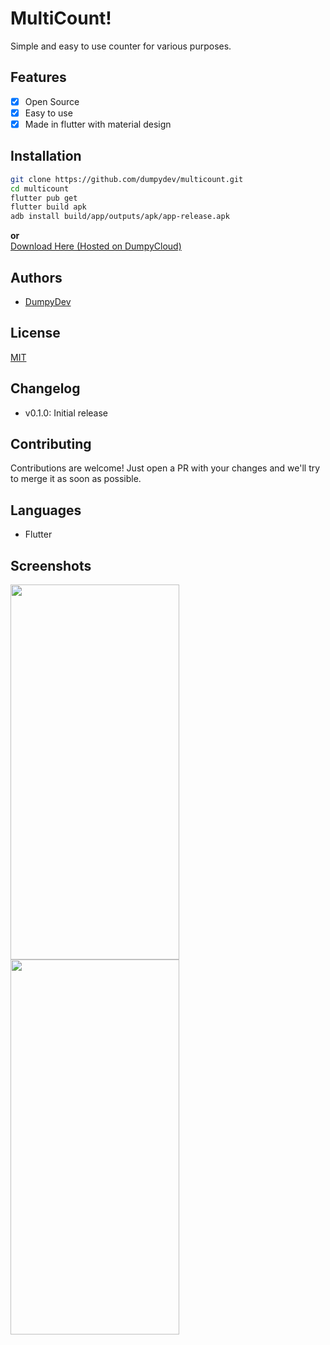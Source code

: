 # MultiCount!
Simple and easy to use counter for various purposes.
## Features
 - [x] Open Source
 - [x] Easy to use
 - [x] Made in flutter with material design
## Installation
```bash
git clone https://github.com/dumpydev/multicount.git
cd multicount
flutter pub get
flutter build apk
adb install build/app/outputs/apk/app-release.apk
```
**or**   
[Download Here (Hosted on DumpyCloud)](https://cloud.dumpy.gq/s/7aRf9APzxWbgX3N/download)
## Authors
- [DumpyDev](https://github.com/dumpydev/)
## License
[MIT](https://opensource.org/licenses/MIT)
## Changelog
- v0.1.0: Initial release
## Contributing
Contributions are welcome!
Just open a PR with your changes and we'll try to merge it as soon as possible.
## Languages
- Flutter
## Screenshots
<img height="600" src="https://cloud.dumpy.gq/s/KJ6MRfgA9xoDczZ/preview" width="270"/>
<img height="600" src="https://cloud.dumpy.gq/s/fFqZHfcm6gABfAj/preview" width="270"/>
